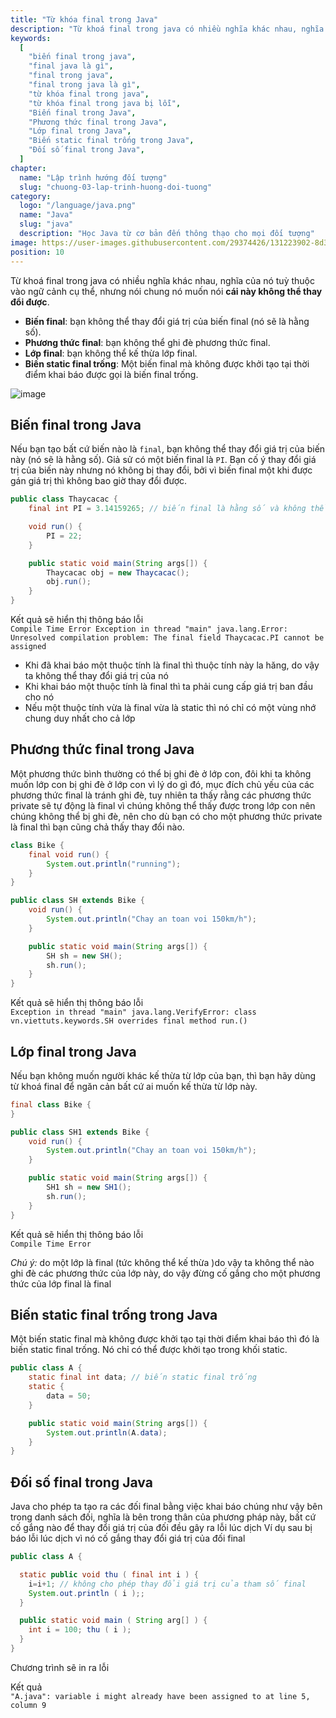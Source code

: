 ```yaml
---
title: "Từ khóa final trong Java"
description: "Từ khoá final trong java có nhiều nghĩa khác nhau, nghĩa của nó tuỳ thuộc vào ngữ cảnh cụ thể, nhưng nói chung nó muốn nói cái này không thể thay đổi được"
keywords:
  [
    "biến final trong java",
    "final java là gì",
    "final trong java",
    "final trong java là gì",
    "từ khóa final trong java",
    "từ khóa final trong java bị lỗi",
    "Biến final trong Java",
    "Phương thức final trong Java",
    "Lớp final trong Java",
    "Biến static final trống trong Java",
    "Đối số final trong Java",
  ]
chapter:
  name: "Lập trình hướng đối tượng"
  slug: "chuong-03-lap-trinh-huong-doi-tuong"
category:
  logo: "/language/java.png"
  name: "Java"
  slug: "java"
  description: "Học Java từ cơ bản đến thông thạo cho mọi đối tượng"
image: https://user-images.githubusercontent.com/29374426/131223902-8d3449d5-dd79-4043-9490-129f9ae37aaa.png
position: 10
---
```


Từ khoá final trong java có nhiều nghĩa khác nhau, nghĩa của nó tuỳ thuộc vào ngữ cảnh cụ thể, nhưng nói chung nó muốn nói **cái này không thể thay đổi được**.

- **Biến final**: bạn không thể thay đổi giá trị của biến final (nó sẽ là hằng số).
- **Phương thức final**: bạn không thể ghi đè phương thức final.
- **Lớp final**: bạn không thể kế thừa lớp final.
- **Biến static final trống**: Một biến final mà không được khởi tạo tại thời điểm khai báo được gọi là biến final trống.

![image](https://user-images.githubusercontent.com/29374426/131223902-8d3449d5-dd79-4043-9490-129f9ae37aaa.png)

## Biến final trong Java

Nếu bạn tạo bất cứ biến nào là `final`, bạn không thể thay đổi giá trị của biến này (nó sẽ là hằng số). Giả sử có một biến final là `PI`. Bạn cố ý thay đổi giá trị của biến này nhưng nó không bị thay đổi, bởi vì biến final một khi được gán giá trị thì không bao giờ thay đổi được.

<div class="example"></div>

```java
public class Thaycacac {
    final int PI = 3.14159265; // biến final là hằng số và không thể thay đổi

    void run() {
        PI = 22;
    }

    public static void main(String args[]) {
        Thaycacac obj = new Thaycacac();
        obj.run();
    }
}
```

<div class="window">
  <div class="window-header">
    <div class="action-buttons"></div>
    <span class="title-popup">Kết quả sẽ hiển thị thông báo lỗi</span>
  </div>
  <div class="window-body">
    <code>Compile Time Error Exception in thread "main" java.lang.Error: Unresolved compilation problem: The final field Thaycacac.PI cannot be assigned</code>
  </div>
</div>

<div class="note">
<ul>
  <li>Khi đã khai báo một thuộc tính là final thì thuộc tính này la hăng, do vậy ta không thể thay đổi giá trị của nó</li>
  <li>Khi khai báo một thuộc tính là final thì ta phải cung cấp giá trị ban đầu cho nó</li>
  <li>Nếu một thuộc tính vừa là final vừa là static thì nó chỉ có một vùng nhớ chung duy nhất cho cả lớp</li>
</ul>
</div>

## Phương thức final trong Java

Một phương thức bình thường có thể bị ghi đè ở lớp con, đôi khi ta không muốn lớp con bị ghi đè ở lớp con vì lý do gì đó, mục đích chủ yếu của các phương thức final là tránh ghi đè, tuy nhiên ta thấy rằng các phương thức private sẽ tự động là final vì chúng không thể thấy được trong lớp con nên chúng không thể bị ghi đè, nên cho dù bạn có cho một phương thức private là final thì bạn cũng chả thấy thay đổi nào.

<div class="example"></div>

```java
class Bike {
    final void run() {
        System.out.println("running");
    }
}

public class SH extends Bike {
    void run() {
        System.out.println("Chay an toan voi 150km/h");
    }

    public static void main(String args[]) {
        SH sh = new SH();
        sh.run();
    }
}
```

<div class="window">
  <div class="window-header">
    <div class="action-buttons"></div>
    <span class="title-popup">Kết quả sẽ hiển thị thông báo lỗi</span>
  </div>
  <div class="window-body">
    <code>Exception in thread "main" java.lang.VerifyError: class vn.viettuts.keywords.SH overrides final method run.()</code>
  </div>
</div>

## Lớp final trong Java

Nếu bạn không muốn người khác kế thừa từ lớp của bạn, thì bạn hãy dùng từ khoá final để ngăn cản bất cứ ai muốn kế thừa từ lớp này.

<div class="example"></div>

```java
final class Bike {
}

public class SH1 extends Bike {
    void run() {
        System.out.println("Chay an toan voi 150km/h");
    }

    public static void main(String args[]) {
        SH1 sh = new SH1();
        sh.run();
    }
}
```

<div class="window">
  <div class="window-header">
    <div class="action-buttons"></div>
    <span class="title-popup">Kết quả sẽ hiển thị thông báo lỗi</span>
  </div>
  <div class="window-body">
    <code>Compile Time Error</code>
  </div>
</div>

_Chú ý:_ do một lớp là final (tức không thể kế thừa )do vậy ta không thể nào ghi đè các phương thức của lớp này, do vậy đừng cố gắng cho một phương thức của lớp final là final

## Biến static final trống trong Java

Một biến static final mà không được khởi tạo tại thời điểm khai báo thì đó là biến static final trống. Nó chỉ có thể được khởi tạo trong khối static.

<div class="example"></div>

```java
public class A {
    static final int data; // biến static final trống
    static {
        data = 50;
    }

    public static void main(String args[]) {
        System.out.println(A.data);
    }
}
```

## Đối số final trong Java

Java cho phép ta tạo ra các đối final bằng việc khai báo chúng như vậy bên trong danh sách đối, nghĩa là bên trong thân của phương pháp này, bất cứ cố gắng nào để thay đổi giá trị của đối đều gây ra lỗi lúc dịch Ví dụ sau bị báo lỗi lúc dịch vì nó cố gắng thay đổi giá trị của đối final

```java
public class A {

  static public void thu ( final int i ) {
    i=i+1; // không cho phép thay đổi giá trị của tham số final
    System.out.println ( i );;
  }

  public static void main ( String arg[] ) {
    int i = 100; thu ( i );
  }
}
```

Chương trình sẽ in ra lỗi

<div class="window">
  <div class="window-header">
    <div class="action-buttons"></div>
    <span class="title-popup">Kết quả</span>
  </div>
  <div class="window-body">
    <code>"A.java": variable i might already have been assigned to at line 5, column 9</code>
  </div>
</div>
